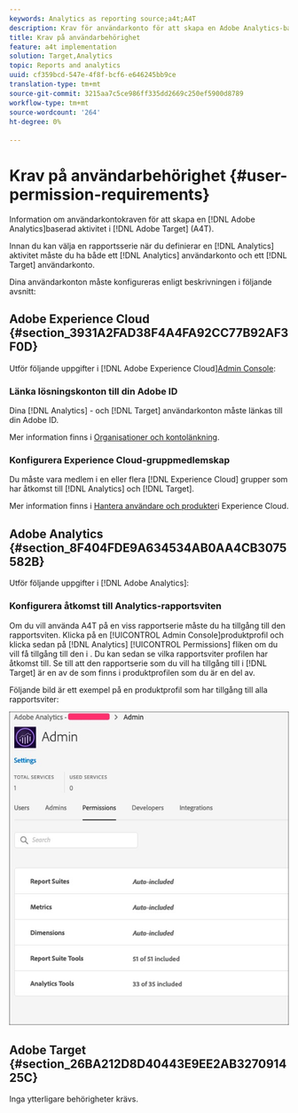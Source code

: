 ```yaml
---
keywords: Analytics as reporting source;a4t;A4T
description: Krav för användarkonto för att skapa en Adobe Analytics-baserad aktivitet i Adobe Target (A4T).
title: Krav på användarbehörighet
feature: a4t implementation
solution: Target,Analytics
topic: Reports and analytics
uuid: cf359bcd-547e-4f8f-bcf6-e646245bb9ce
translation-type: tm+mt
source-git-commit: 3215aa7c5ce986ff335dd2669c250ef5900d8789
workflow-type: tm+mt
source-wordcount: '264'
ht-degree: 0%

---
```



# Krav på användarbehörighet {#user-permission-requirements}

Information om användarkontokraven för att skapa en [!DNL Adobe Analytics]baserad aktivitet i [!DNL Adobe Target] (A4T).

Innan du kan välja en rapportsserie när du definierar en [!DNL Analytics] aktivitet måste du ha både ett [!DNL Analytics] användarkonto och ett [!DNL Target] användarkonto.

Dina användarkonton måste konfigureras enligt beskrivningen i följande avsnitt:

## Adobe Experience Cloud {#section_3931A2FAD38F4A4FA92CC77B92AF3F0D}

Utför följande uppgifter i [!DNL Adobe Experience Cloud][Admin Console](https://adminconsole.adobe.com):

### Länka lösningskonton till din Adobe ID

Dina [!DNL Analytics] - och [!DNL Target] användarkonton måste länkas till din Adobe ID.

Mer information finns i [Organisationer och kontolänkning](https://docs.adobe.com/help/en/core-services/interface/manage-users-and-products/organizations.html).

### Konfigurera Experience Cloud-gruppmedlemskap

Du måste vara medlem i en eller flera [!DNL Experience Cloud] grupper som har åtkomst till [!DNL Analytics] och [!DNL Target].

Mer information finns i [Hantera användare och produkter](https://docs.adobe.com/content/help/en/core-services/interface/manage-users-and-products/admin-getting-started.html)i Experience Cloud.

## Adobe Analytics {#section_8F404FDE9A634534AB0AA4CB3075582B}

Utför följande uppgifter i [!DNL Adobe Analytics]:

### Konfigurera åtkomst till Analytics-rapportsviten

Om du vill använda A4T på en viss rapportserie måste du ha tillgång till den rapportsviten. Klicka på en [!UICONTROL Admin Console]produktprofil och klicka sedan på [!DNL Analytics] [!UICONTROL Permissions] fliken om du vill få tillgång till den i . Du kan sedan se vilka rapportsviter profilen har åtkomst till. Se till att den rapportserie som du vill ha tillgång till i [!DNL Target] är en av de som finns i produktprofilen som du är en del av.

Följande bild är ett exempel på en produktprofil som har tillgång till alla rapportsviter:

![Behörighetsfliken Admin Console](/help/c-integrating-target-with-mac/a4t/assets/permissions-tab.png)

## Adobe Target {#section_26BA212D8D40443E9EE2AB327091425C}

Inga ytterligare behörigheter krävs.
